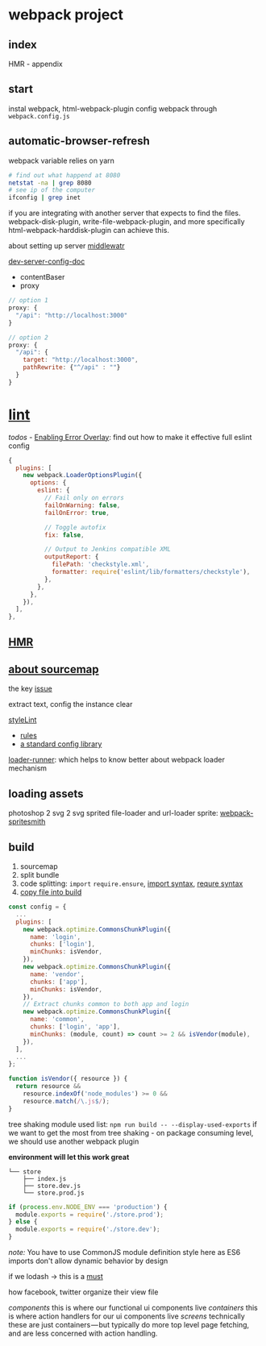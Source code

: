 # webpack project

## index
HMR - appendix

## start

instal webpack, html-webpack-plugin
config webpack through `webpack.config.js`

## automatic-browser-refresh
webpack variable relies on yarn

```bash
# find out what happend at 8080
netstat -na | grep 8080
# see ip of the computer
ifconfig | grep inet
```

 if you are integrating with another server that expects to find the files. webpack-disk-plugin, write-file-webpack-plugin, and more specifically html-webpack-harddisk-plugin can achieve this.

about setting up server [middlewatr](https://survivejs.com/webpack/developing/automatic-browser-refresh/#alternate-ways-to-use-webpack-dev-server)

[dev-server-config-doc](https://webpack.js.org/configuration/dev-server/)

- contentBaser
- proxy

```js
// option 1
proxy: {
  "/api": "http://localhost:3000"
}

// option 2
proxy: {
  "/api": {
    target: "http://localhost:3000",
    pathRewrite: {"^/api" : ""}
  }
}
```

# [lint](https://survivejs.com/webpack/developing/linting/)
_todos_ - [Enabling Error Overlay](https://survivejs.com/webpack/developing/linting/#enabling-error-overlay): find out how to make it effective
full eslint config
```js
{
  plugins: [
    new webpack.LoaderOptionsPlugin({
      options: {
        eslint: {
          // Fail only on errors
          failOnWarning: false,
          failOnError: true,

          // Toggle autofix
          fix: false,

          // Output to Jenkins compatible XML
          outputReport: {
            filePath: 'checkstyle.xml',
            formatter: require('eslint/lib/formatters/checkstyle'),
          },
        },
      },
    }),
  ],
},
```

## [HMR](https://survivejs.com/webpack/appendices/hmr)

## [about sourcemap](https://survivejs.com/webpack/styling/loading/#enabling-source-maps)
the key [issue](https://github.com/webpack-contrib/css-loader/issues/29)

extract text, config the instance clear

[styleLint](https://stylelint.io/)
  - [rules](https://stylelint.io/user-guide/rules/)
  - [a standard config library](https://github.com/stylelint/stylelint-config-standard)

[loader-runner](https://www.npmjs.com/package/loader-runner):
  which helps to know better about webpack loader mechanism


## loading assets

photoshop 2 svg 2 svg sprited
file-loader and url-loader
sprite: [webpack-spritesmith](https://www.npmjs.com/package/webpack-spritesmith)


## build
1. sourcemap
2. split bundle
3. code splitting: `import` `require.ensure`, [import syntax](https://survivejs.com/webpack/building/code-splitting/#dynamic-import-), [requre syntax](https://survivejs.com/webpack/building/code-splitting/#-require-ensure-)
4. [copy file into build](https://survivejs.com/webpack/building/tidying-up/#copying-files)

```js webpack.config.js
const config = {
  ...
  plugins: [
    new webpack.optimize.CommonsChunkPlugin({
      name: 'login',
      chunks: ['login'],
      minChunks: isVendor,
    }),
    new webpack.optimize.CommonsChunkPlugin({
      name: 'vendor',
      chunks: ['app'],
      minChunks: isVendor,
    }),
    // Extract chunks common to both app and login
    new webpack.optimize.CommonsChunkPlugin({
      name: 'common',
      chunks: ['login', 'app'],
      minChunks: (module, count) => count >= 2 && isVendor(module),
    }),
  ],
  ...
};

function isVendor({ resource }) {
  return resource &&
    resource.indexOf('node_modules') >= 0 &&
    resource.match(/\.js$/);
}
```

tree shaking module used list: `npm run build -- --display-used-exports`
if we want to get the most from tree shaking - on package consuming level, we should use another webpack plugin


__environment will let this work great__
```tree
└── store
    ├── index.js
    ├── store.dev.js
    └── store.prod.js
```

```js
if (process.env.NODE_ENV === 'production') {
  module.exports = require('./store.prod');
} else {
  module.exports = require('./store.dev');
}
```
_note:_ You have to use CommonJS module definition style here as ES6 imports don't allow dynamic behavior by design

if we lodash -> this is a [must](https://www.npmjs.com/package/lodash-webpack-plugin)


how facebook, twitter organize their view file

_components_ this is where our functional ui components live
_containers_ this is where action handlers for our ui components live
_screens_ technically these are just containers — but typically do more top level page fetching, and are less concerned with action handling.

